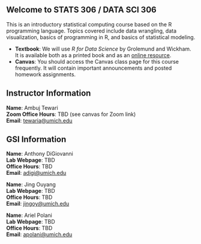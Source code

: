 ## Welcome to STATS 306 / DATA SCI 306

This is an introductory statistical computing course based on the R programming language. Topics covered include data wrangling, data visualization, basics of programming in R, and basics of statistical modeling.

- **Textbook**: We will use _R for Data Science_ by Grolemund and Wickham. It is available both as a printed book and as an [online resource](https://r4ds.had.co.nz/).
- **Canvas**: You should access the Canvas class page for this course frequently. It will contain important announcements and posted homework assignments.

## Instructor Information

**Name**: Ambuj Tewari  
**Zoom Office Hours**: TBD (see canvas for Zoom link)  
**Email**: tewaria@umich.edu

## GSI Information

**Name**: Anthony DiGiovanni  
**Lab Webpage**: TBD  
**Office Hours**: TBD  
**Email**: adigi@umich.edu

**Name**: Jing Ouyang  
**Lab Webpage**: TBD  
**Office Hours**: TBD  
**Email**: jingoy@umich.edu

**Name**: Ariel Polani  
**Lab Webpage**: TBD  
**Office Hours**: TBD  
**Email**: apolani@umich.edu


